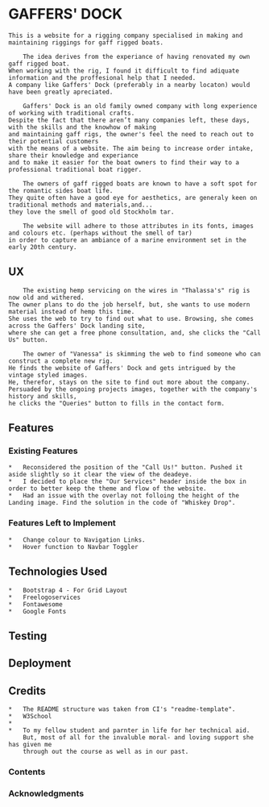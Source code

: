 # GAFFERS' DOCK
    
    This is a website for a rigging company specialised in making and maintaining riggings for gaff rigged boats.
    
        The idea derives from the experiance of having renovated my own gaff rigged boat.
    When working with the rig, I found it difficult to find adiquate information and the proffesional help that I needed.
    A company like Gaffers' Dock (preferably in a nearby locaton) would have been greatly apreciated.

        Gaffers' Dock is an old family owned company with long experience of working with traditional crafts.
    Despite the fact that there aren’t many companies left, these days, with the skills and the knowhow of making
    and maintaining gaff rigs, the owner's feel the need to reach out to their potential customers
    with the means of a website. The aim being to increase order intake, share their knowledge and experiance
    and to make it easier for the boat owners to find their way to a professional traditional boat rigger.

        The owners of gaff rigged boats are known to have a soft spot for the romantic sides boat life.
    They quite often have a good eye for aesthetics, are generaly keen on traditional methods and materials,and...
    they love the smell of good old Stockholm tar.

        The website will adhere to those attributes in its fonts, images and colours etc. (perhaps without the smell of tar)
    in order to capture an ambiance of a marine environment set in the early 20th century.

## UX

        The existing hemp servicing on the wires in "Thalassa's" rig is now old and withered. 
    The owner plans to do the job herself, but, she wants to use modern material instead of hemp this time.
    She uses the web to try to find out what to use. Browsing, she comes across the Gaffers' Dock landing site,
    where she can get a free phone consultation, and, she clicks the "Call Us" button.

        The owner of "Vanessa" is skimming the web to find someone who can construct a complete new rig.
    He finds the website of Gaffers' Dock and gets intrigued by the vintage styled images.
    He, therefor, stays on the site to find out more about the company.
    Persuaded by the ongoing projects images, together with the company's history and skills,
    he clicks the "Queries" button to fills in the contact form.

## Features

### Existing Features

    *   Reconsidered the position of the "Call Us!" button. Pushed it aside slightly so it clear the view of the deadeye.
    *   I decided to place the "Our Services" header inside the box in order to better keep the theme and flow of the website.
    *   Had an issue with the overlay not folloing the height of the Landing image. Find the solution in the code of "Whiskey Drop".  

### Features Left to Implement

    *   Change colour to Navigation Links.
    *   Hover function to Navbar Toggler

## Technologies Used

    *   Bootstrap 4 - For Grid Layout
    *   Freelogoservices
    *   Fontawesome
    *   Google Fonts

## Testing


## Deployment

## Credits
 
    *   The README structure was taken from CI's "readme-template".
    *   W3School
    *
    *   To my fellow student and parnter in life for her technical aid.
        But, most of all for the invaluble moral- and loving support she has given me
        through out the course as well as in our past.

### Contents

### Acknowledgments
